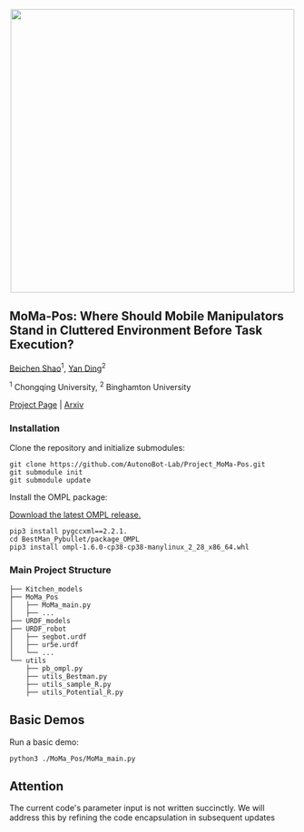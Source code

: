 <p align="center">
  <img src="image/logo.jpg" width="500">
</p>

## MoMa-Pos: Where Should Mobile Manipulators Stand in Cluttered Environment Before Task Execution?
[Beichen Shao](https://github.com/ssspeg)<sup>1</sup>, [Yan Ding](https://yding25.com/)<sup>2</sup> 

<sup>1</sup> Chongqing University, <sup>2</sup> Binghamton University

[Project Page](https://yding25.com/MoMa-Pos/) | [Arxiv](https://arxiv.org/abs/2403.19940)

###  Installation

Clone the repository and initialize submodules:

```
git clone https://github.com/AutonoBot-Lab/Project_MoMa-Pos.git
git submodule init
git submodule update
```
Install the OMPL package:

[Download the latest OMPL release.](https://github.com/ompl/ompl/releases/tag/prerelease)

```
pip3 install pygccxml==2.2.1.
cd BestMan_Pybullet/package_OMPL
pip3 install ompl-1.6.0-cp38-cp38-manylinux_2_28_x86_64.whl
```
### Main Project Structure
```
├── Kitchen_models
├── MoMa_Pos
│   ├── MoMa_main.py
│   ├── ...
├── URDF_models
├── URDF_robot
│   ├── segbot.urdf
│   ├── ur5e.urdf
│   └── ...
└── utils
    ├── pb_ompl.py
    ├── utils_Bestman.py
    ├── utils_sample_R.py
    ├── utils_Potential_R.py
```

## Basic Demos

Run a basic demo:
```
python3 ./MoMa_Pos/MoMa_main.py
```
## Attention
The current code's parameter input is not written succinctly. We will address this by refining the code encapsulation in subsequent updates
